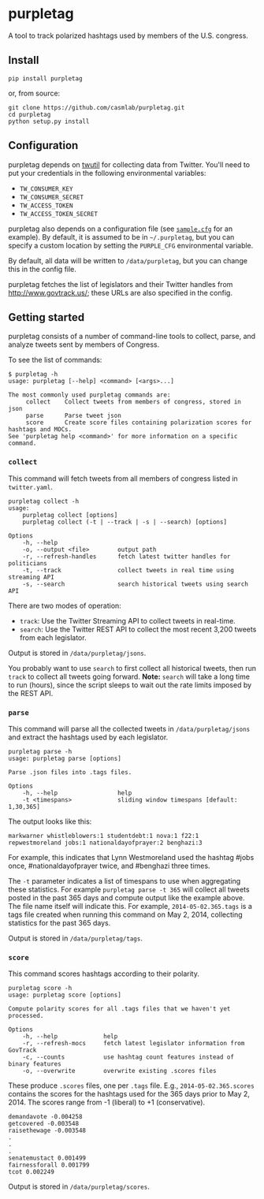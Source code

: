 # purpletag

A tool to track polarized hashtags used by members of the U.S. congress.

## Install

`pip install purpletag`

or, from source:

```
git clone https://github.com/casmlab/purpletag.git
cd purpletag
python setup.py install
```

## Configuration

purpletag depends on [twutil](https://github.com/tapilab/twutil) for
collecting data from Twitter. You'll need to put your credentials in the
following environmental variables:

- `TW_CONSUMER_KEY`
- `TW_CONSUMER_SECRET`
- `TW_ACCESS_TOKEN`
- `TW_ACCESS_TOKEN_SECRET`

purpletag also depends on a configuration file (see [`sample.cfg`](sample.cfg)
for an example). By default, it is assumed to be in `~/.purpletag`, but you
can specify a custom location by setting the `PURPLE_CFG` environmental
variable.

By default, all data will be written to `/data/purpletag`, but you can change
this in the config file.

purpletag fetches the list of legislators and their Twitter handles from
<http://www.govtrack.us/>; these URLs are also specified in the config.


## Getting started

purpletag consists of a number of command-line tools to collect, parse, and
analyze tweets sent by members of Congress.

To see the list of commands:

```
$ purpletag -h
usage: purpletag [--help] <command> [<args>...]

The most commonly used purpletag commands are:
     collect    Collect tweets from members of congress, stored in json
     parse      Parse tweet json
     score      Create score files containing polarization scores for hashtags and MOCs.
See 'purpletag help <command>' for more information on a specific command.
```

### `collect`

This command will fetch tweets from all members of congress listed in `twitter.yaml`.

```
purpletag collect -h
usage:
    purpletag collect [options]
    purpletag collect (-t | --track | -s | --search) [options]

Options
    -h, --help
    -o, --output <file>        output path
    -r, --refresh-handles      fetch latest twitter handles for politicians
    -t, --track                collect tweets in real time using streaming API
    -s, --search               search historical tweets using search API
```

There are two modes of operation:

- `track`: Use the Twitter Streaming API to collect tweets in real-time.
- `search`: Use the Twitter REST API to collect the most recent 3,200 tweets from each legislator.

Output is stored in `/data/purpletag/jsons`.

You probably want to use `search` to first collect all historical tweets, then
run `track` to collect all tweets going forward. **Note:** `search` will take
a long time to run (hours), since the script sleeps to wait out the rate
limits imposed by the REST API.


### `parse`

This command will parse all the collected tweets in `/data/purpletag/jsons`
and extract the hashtags used by each legislator.

```
purpletag parse -h
usage: purpletag parse [options]

Parse .json files into .tags files.

Options
    -h, --help                 help
    -t <timespans>             sliding window timespans [default: 1,30,365]
```

The output looks like this:

```
markwarner whistleblowers:1 studentdebt:1 nova:1 f22:1
repwestmoreland jobs:1 nationaldayofprayer:2 benghazi:3
```

For example, this indicates that Lynn Westmoreland used the hashtag #jobs
once, #nationaldayofprayer twice, and #benghazi three times.

The `-t` parameter indicates a list of timespans to use when aggregating these
statistics. For example `purpletag parse -t 365` will collect all tweets
posted in the past 365 days and compute output like the example above. The
file name itself will indicate this. For example, `2014-05-02.365.tags` is a
tags file created when running this command on May 2, 2014, collecting
statistics for the past 365 days.

Output is stored in `/data/purpletag/tags`.

### `score`

This command scores hashtags according to their polarity.

```
purpletag score -h
usage: purpletag score [options]

Compute polarity scores for all .tags files that we haven't yet processed.

Options
    -h, --help             help
    -r, --refresh-mocs     fetch latest legislator information from GovTrack
    -c, --counts           use hashtag count features instead of binary features
    -o, --overwrite        overwrite existing .scores files
```

These produce `.scores` files, one per `.tags` file. E.g.,
`2014-05-02.365.scores` contains the scores for the hashtags used for the 365
days prior to May 2, 2014. The scores range from -1 (liberal) to +1
(conservative).

```
demandavote -0.004258
getcovered -0.003548
raisethewage -0.003548
.
.
.
senatemustact 0.001499
fairnessforall 0.001799
tcot 0.002249
```

Output is stored in `/data/purpletag/scores`.
